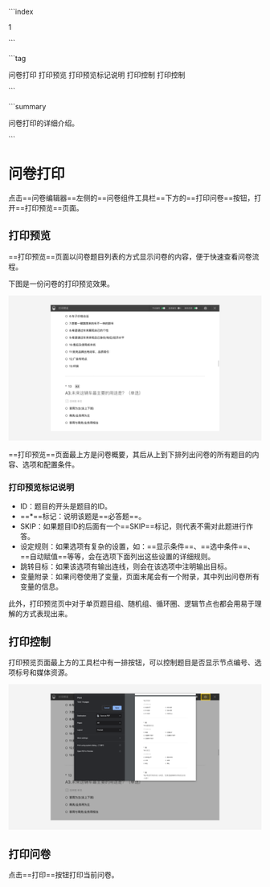 \```index

1

\```

\```tag

问卷打印 打印预览 打印预览标记说明 打印控制 打印控制

\```

\```summary

问卷打印的详细介绍。

\```

# 问卷打印

点击==问卷编辑器==左侧的==问卷组件工具栏==下方的==打印问卷==按钮，打开==打印预览==页面。

## 打印预览

==打印预览==页面以问卷题目列表的方式显示问卷的内容，便于快速查看问卷流程。

下图是一份问卷的打印预览效果。

<img src='./assets/preview.png'>

==打印预览==页面最上方是问卷概要，其后从上到下排列出问卷的所有题目的内容、选项和配置条件。

### 打印预览标记说明

+ ID：题目的开头是题目的ID。
+ ==*==标记：说明该题是==必答题==。
+ SKIP：如果题目ID的后面有一个==SKIP==标记，则代表不需对此题进行作答。
+ 设定规则：如果选项有复杂的设置，如：==显示条件==、==选中条件==、==自动赋值==等等，会在选项下面列出这些设置的详细规则。
+ 跳转目标：如果该选项有输出连线，则会在该选项中注明输出目标。
+ 变量附录：如果问卷使用了变量，页面末尾会有一个附录，其中列出问卷所有变量的信息。

此外，打印预览页中对于单页题目组、随机组、循环圈、逻辑节点也都会用易于理解的方式表现出来。

## 打印控制

打印预览页面最上方的工具栏中有一排按钮，可以控制题目是否显示节点编号、选项标号和媒体资源。

<img src='./assets/print.png'>

## 打印问卷

点击==打印==按钮打印当前问卷。
